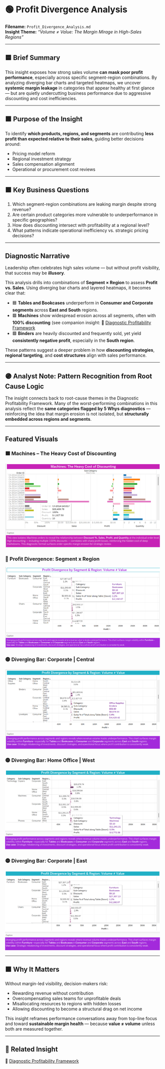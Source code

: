# 🟢 Profit Divergence Analysis  
**Filename:** `Profit_Divergence_Analysis.md`  
**Insight Theme:** *“Volume ≠ Value: The Margin Mirage in High-Sales Regions”*

---

## 🟦 Brief Summary

This insight exposes how strong sales volume **can mask poor profit performance**, especially across specific segment-region combinations. By analyzing diverging bar charts and targeted heatmaps, we uncover **systemic margin leakage** in categories that appear healthy at first glance — but are quietly undercutting business performance due to aggressive discounting and cost inefficiencies.

---

## 🟩 Purpose of the Insight

To identify **which products, regions, and segments** are contributing **less profit than expected relative to their sales**, guiding better decisions around:

- Pricing model reform  
- Regional investment strategy  
- Sales compensation alignment  
- Operational or procurement cost reviews  

---

## 🟪 Key Business Questions

1. Which segment-region combinations are leaking margin despite strong revenue?  
2. Are certain product categories more vulnerable to underperformance in specific geographies?  
3. How does discounting intersect with profitability at a regional level?  
4. What patterns indicate operational inefficiency vs. strategic pricing decisions?

---

## Diagnostic Narrative

Leadership often celebrates high sales volume — but without profit visibility, that success may be **illusory**.

This analysis drills into combinations of **Segment × Region** to assess **Profit vs. Sales**. Using diverging bar charts and layered heatmaps, it becomes clear that:

- 🟦 **Tables and Bookcases** underperform in **Consumer and Corporate segments** across **East and South** regions.  
- 🟩 **Machines** show widespread erosion across all segments, often with **100% discounting** (see companion insight: 📄 [Diagnostic Profitability Framework](../Insights/Diagnostic_Profitability_Framework.md)
- 🟪 **Binders** are heavily discounted and frequently sold, yet yield **consistently negative profit**, especially in the **South region**.

These patterns suggest a deeper problem in how **discounting strategies**, **regional targeting**, and **cost structures** align with sales performance.

---

## 🟣 Analyst Note: Pattern Recognition from Root Cause Logic

The insight connects back to root-cause themes in the Diagnostic Profitability Framework. Many of the worst-performing combinations in this analysis reflect the **same categories flagged by 5 Whys diagnostics** — reinforcing the idea that margin erosion is not isolated, but **structurally embedded across regions and segments**.

---

## Featured Visuals

### 🟪 Machines – The Heavy Cost of Discounting  
![Machines Discounting](../../Assets/Machines_SubCat_Discounting.png)

### 🔵 Profit Divergence: Segment x Region  
![Profit Divergence – Category/Segment/Region](../../Assets/Profit_Divergence_Segement_CatSubCat_Reg.png)

### 🟡 Diverging Bar: Corporate | Central  
![Corporate Central Heatmap](../../Assets/Profit_Divergence_by_Cat_SubCat_Heatmap_Corporate_Central.png)

### 🟡 Diverging Bar: Home Office | West  
![Home Office West Heatmap](../../Assets/Profit_Divergence_by_CatSubCat_Heatmap_HomeOffice_West.png)

### 🟡 Diverging Bar: Corporate | East  
![Corporate East Heatmap](../../Assets/Profit_Divergence_CatSubCat_Heatmap_CorporateEast.png)

---

## 🟪 Why It Matters

Without margin-led visibility, decision-makers risk:

- Rewarding revenue without contribution  
- Overcompensating sales teams for unprofitable deals  
- Misallocating resources to regions with hidden losses  
- Allowing discounting to become a structural drag on net income  

This insight reframes performance conversations away from top-line focus and toward **sustainable margin health** — because **value ≠ volume** unless both are measured together.

---

## 🔗 Related Insight

📄 [Diagnostic Profitability Framework](../Insights/Diagnostic_Profitability_Framework.md)

